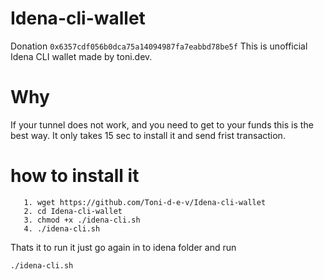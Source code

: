 # Idena-cli-wallet
Donation ```0x6357cdf056b0dca75a14094987fa7eabbd78be5f```
This is unofficial Idena CLI wallet made by toni.dev.
# Why
If your tunnel does not work, and you need to get to your funds this is the best way.
It only takes 15 sec to install it and send frist transaction.
# how to install it
```
   1. wget https://github.com/Toni-d-e-v/Idena-cli-wallet
   2. cd Idena-cli-wallet
   3. chmod +x ./idena-cli.sh
   4. ./idena-cli.sh
```
Thats it to run it just go again in to idena folder and run
```
./idena-cli.sh
```

